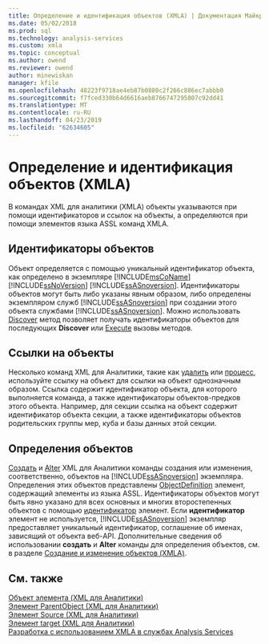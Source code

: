 ```yaml
---
title: Определение и идентификация объектов (XMLA) | Документация Майкрософт
ms.date: 05/02/2018
ms.prod: sql
ms.technology: analysis-services
ms.custom: xmla
ms.topic: conceptual
ms.author: owend
ms.reviewer: owend
author: minewiskan
manager: kfile
ms.openlocfilehash: 48223f9718ae4eb87b0880c2f266c886ec7abbb0
ms.sourcegitcommit: f7fced330b64d6616aeb8766747295807c92dd41
ms.translationtype: MT
ms.contentlocale: ru-RU
ms.lasthandoff: 04/23/2019
ms.locfileid: "62634605"
---
```

# <a name="defining-and-identifying-objects-xmla"></a>Определение и идентификация объектов (XMLA)
  В командах XML для аналитики (XMLA) объекты указываются при помощи идентификаторов и ссылок на объекты, а определяются при помощи элементов языка ASSL команд XMLA.  
  
## <a name="object-identifiers"></a>Идентификаторы объектов  
 Объект определяется с помощью уникальный идентификатор объекта, как определено в экземпляре [!INCLUDE[msCoName](../../includes/msconame-md.md)] [!INCLUDE[ssNoVersion](../../includes/ssnoversion-md.md)] [!INCLUDE[ssASnoversion](../../includes/ssasnoversion-md.md)]. Идентификаторы объектов могут быть либо указаны явным образом, либо определены экземпляром служб [!INCLUDE[ssASnoversion](../../includes/ssasnoversion-md.md)] при создании этого объекта службами [!INCLUDE[ssASnoversion](../../includes/ssasnoversion-md.md)]. Можно использовать [Discover](https://docs.microsoft.com/bi-reference/xmla/xml-elements-methods-discover) метод позволяет получать идентификаторы объектов для последующих **Discover** или [Execute](https://docs.microsoft.com/bi-reference/xmla/xml-elements-methods-execute) вызовы методов.  
  
## <a name="object-references"></a>Ссылки на объекты  
 Несколько команд XML для Аналитики, такие как [удалить](https://docs.microsoft.com/bi-reference/xmla/xml-elements-commands/delete-element-xmla) или [процесс](https://docs.microsoft.com/bi-reference/xmla/xml-elements-commands/process-element-xmla), используйте ссылку на объект для ссылки на объект однозначным образом. Ссылка содержит идентификатор объекта, для которого выполняется команда, а также идентификаторы объектов-предков этого объекта. Например, для секции ссылка на объект содержит идентификатор объекта секции, а также идентификаторы объектов родительских группы мер, куба и базы данных этой секции.  
  
## <a name="object-definitions"></a>Определения объектов  
 [Создать](https://docs.microsoft.com/bi-reference/xmla/xml-elements-commands/create-element-xmla) и [Alter](https://docs.microsoft.com/bi-reference/xmla/xml-elements-commands/alter-element-xmla) XML для Аналитики команды создания или изменения, соответственно, объектов на [!INCLUDE[ssASnoversion](../../includes/ssasnoversion-md.md)] экземпляра. Определения этих объектов представлены [ObjectDefinition](https://docs.microsoft.com/bi-reference/xmla/xml-elements-properties/objectdefinition-element-xmla) элемент, содержащий элементы из языка ASSL. Идентификаторы объектов могут быть явно указано для всех основных и многих второстепенных объектов с помощью [идентификатор](https://docs.microsoft.com/bi-reference/xmla/xml-elements-properties/id-element-xmla) элемент. Если **идентификатор** элемент не используется, [!INCLUDE[ssASnoversion](../../includes/ssasnoversion-md.md)] экземпляр предоставляет уникальный идентификатор, соглашение об именах, зависящий от объекта веб-API. Дополнительные сведения об использовании **создать** и **Alter** команды для определения объектов, см. в разделе [Создание и изменение объектов &#40;XMLA&#41;](../../analysis-services/multidimensional-models-scripting-language-assl-xmla/creating-and-altering-objects-xmla.md).  
  
## <a name="see-also"></a>См. также  
 [Объект элемента &#40;XML для Аналитики&#41;](https://docs.microsoft.com/bi-reference/xmla/xml-elements-properties/object-element-xmla)   
 [Элемент ParentObject &#40;XML для Аналитики&#41;](https://docs.microsoft.com/bi-reference/xmla/xml-elements-properties/object-element-xmla)   
 [Элемент Source &#40;XML для Аналитики&#41;](https://docs.microsoft.com/bi-reference/xmla/xml-elements-properties/source-element-xmla)   
 [Элемент target &#40;XML для Аналитики&#41;](https://docs.microsoft.com/bi-reference/xmla/xml-elements-properties/target-element-xmla)   
 [Разработка с использованием XMLA в службах Analysis Services](../../analysis-services/multidimensional-models-scripting-language-assl-xmla/developing-with-xmla-in-analysis-services.md)  
  
  
